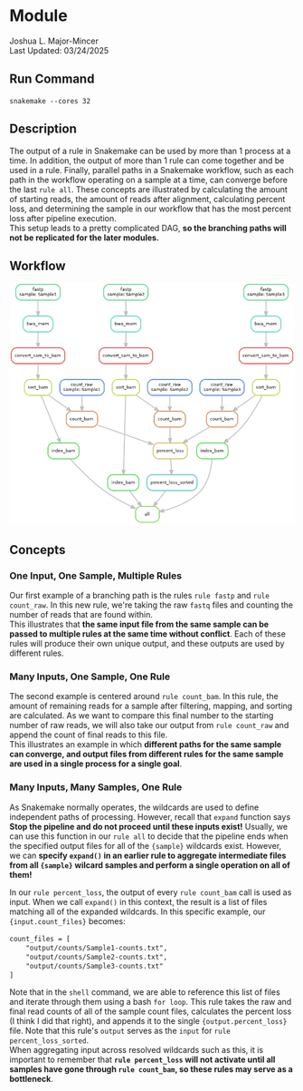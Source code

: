 # Module 
Joshua L. Major-Mincer  
Last Updated: 03/24/2025

## Run Command
```
snakemake --cores 32
```
## Description
The output of a rule in Snakemake can be used by more than 1 process at a time. In addition, the output of more than 1 rule can come together and be used in a rule. Finally, parallel paths in a Snakemake workflow, such as each path in the workflow operating on a sample at a time, can converge before the last `rule all`. 
These concepts are illustrated by calculating the amount of starting reads, the amount of reads after alignment, calculating percent loss, and determining the sample in our workflow that has the most percent loss after pipeline execution.  
This setup leads to a pretty complicated DAG, **so the branching paths will not be replicated for the later modules.**

## Workflow
![DAG](dag.png)

## Concepts
### One Input, One Sample, Multiple Rules
Our first example of a branching path is the rules `rule fastp` and `rule count_raw`. In this new rule, we're taking the raw `fastq` files and counting the number of reads that are found within.  
This illustrates that **the same input file from the same sample can be passed to multiple rules at the same time without conflict**. Each of these rules will produce their own unique output, and these outputs are used by different rules.  

### Many Inputs, One Sample, One Rule
The second example is centered around `rule count_bam`. In this rule, the amount of remaining reads for a sample after filtering, mapping, and sorting are calculated. As we want to compare this final number to the starting number of raw reads, we will also take our output from `rule count_raw` and append the count of final reads to this file.  
This illustrates an example in which **different paths for the same sample can converge, and output files from different rules for the same sample are used in a single process for a single goal**.  

### Many Inputs, Many Samples, One Rule
As Snakemake normally operates, the wildcards are used to define independent paths of processing. However, recall that `expand` function says **Stop the pipeline and do not proceed until these inputs exist!** Usually, we can use this function in our `rule all` to decide that the pipeline ends when the specified output files for all of the `{sample}` wildcards exist. However, we can **specify `expand()` in an earlier rule to aggregate intermediate files from all `{sample}` wilcard samples and perform a single operation on all of them!**  

In our `rule percent_loss`, the output of every `rule count_bam` call is used as input. When we call `expand()` in this context, the result is a list of files matching all of the expanded wildcards. In this specific example, our `{input.count_files}` becomes: 
```
count_files = [
    "output/counts/Sample1-counts.txt", 
    "output/counts/Sample2-counts.txt",
    "output/counts/Sample3-counts.txt"
]
``` 

Note that in the `shell` command, we are able to reference this list of files and iterate through them using a bash `for loop`. This rule takes the raw and final read counts of all of the sample count files, calculates the percent loss (I think I did that right), and appends it to the single `{output.percent_loss}` file. Note that this rule's `output` serves as the `input` for `rule percent_loss_sorted`.  
When aggregating input across resolved wildcards such as this, it is important to remember that **`rule percent_loss` will not activate until all samples have gone through `rule count_bam`, so these rules may serve as a bottleneck**. 
